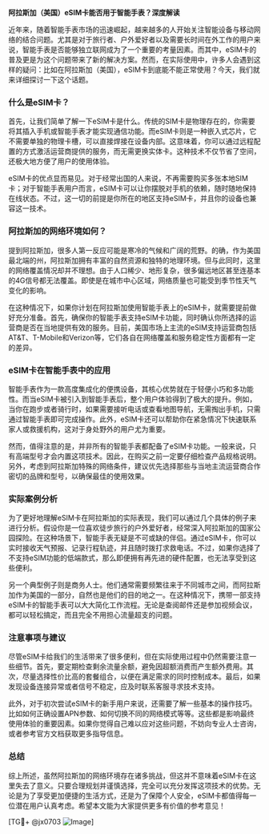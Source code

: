 **阿拉斯加（美国）eSIM卡能否用于智能手表？深度解读**

近年来，随着智能手表市场的迅速崛起，越来越多的人开始关注智能设备与移动网络的结合问题。尤其是对于旅行者、户外爱好者以及需要长时间在外工作的用户来说，智能手表是否能够独立联网成为了一个重要的考量因素。而其中，eSIM卡的普及更是为这个问题带来了新的解决方案。然而，在实际使用中，许多人会遇到这样的疑问：比如在阿拉斯加（美国），eSIM卡到底能不能正常使用？今天，我们就来详细探讨一下这个话题。

### 什么是eSIM卡？

首先，让我们简单了解一下eSIM卡是什么。传统的SIM卡是物理存在的，你需要将其插入手机或智能手表才能实现通信功能。而eSIM卡则是一种嵌入式芯片，它不需要单独的物理卡槽，可以直接焊接在设备内部。这意味着，你可以通过远程配置的方式激活运营商提供的服务，而无需更换实体卡。这种技术不仅节省了空间，还极大地方便了用户的使用体验。

eSIM卡的优点显而易见。对于经常出国的人来说，不再需要购买多张本地SIM卡；对于智能手表用户而言，eSIM卡可以让你摆脱对手机的依赖，随时随地保持在线状态。不过，这一切的前提是你所在的地区支持eSIM卡，并且你的设备也兼容这一技术。

### 阿拉斯加的网络环境如何？

提到阿拉斯加，很多人第一反应可能是寒冷的气候和广阔的荒野。的确，作为美国最北端的州，阿拉斯加拥有丰富的自然资源和独特的地理环境。但与此同时，这里的网络覆盖情况却并不理想。由于人口稀少、地形复杂，很多偏远地区甚至连基本的4G信号都无法覆盖。即使是在城市中心区域，网络质量也可能受到季节性天气变化的影响。

在这种情况下，如果你计划在阿拉斯加使用智能手表上的eSIM卡，就需要提前做好充分准备。首先，确保你的智能手表支持eSIM卡功能，同时确认你所选择的运营商是否在当地提供有效的服务。目前，美国市场上主流的eSIM支持运营商包括AT&T、T-Mobile和Verizon等，它们各自在网络覆盖和服务稳定性方面都有一定的差异。

### eSIM卡在智能手表中的应用

智能手表作为一款高度集成化的便携设备，其核心优势就在于轻便小巧和多功能性。而当eSIM卡被引入到智能手表后，整个用户体验得到了极大的提升。例如，当你在跑步或者骑行时，如果需要接听电话或查看地图导航，无需掏出手机，只需通过智能手表即可完成操作。此外，eSIM卡还可以帮助你在紧急情况下快速联系家人或救援机构，这对于身处野外的用户尤为重要。

然而，值得注意的是，并非所有的智能手表都配备了eSIM卡功能。一般来说，只有高端型号才会内置这项技术。因此，在购买之前一定要仔细检查产品规格说明。另外，考虑到阿拉斯加特殊的网络条件，建议优先选择那些与当地主流运营商合作密切的品牌和型号，以确保最佳的使用效果。

### 实际案例分析

为了更好地理解eSIM卡在阿拉斯加的实际表现，我们可以通过几个具体的例子来进行分析。假设你是一位喜欢徒步旅行的户外爱好者，经常深入阿拉斯加的国家公园探险。在这种场景下，智能手表无疑是不可或缺的伴侣。通过eSIM卡，你可以实时接收天气预报、记录行程轨迹，并且随时拨打求救电话。不过，如果你选择了不支持eSIM功能的低端款式，那么即便拥有再先进的硬件配置，也无法享受到这些便利。

另一个典型例子则是商务人士。他们通常需要频繁往来于不同城市之间，而阿拉斯加作为美国的一部分，自然也是他们的目的地之一。在这种情况下，携带一部支持eSIM卡的智能手表可以大大简化工作流程。无论是查阅邮件还是参加视频会议，都可以轻松搞定，而且完全不用担心流量超支的问题。

### 注意事项与建议

尽管eSIM卡给我们的生活带来了很多便利，但在实际使用过程中仍然需要注意一些细节。首先，要定期检查剩余流量余额，避免因超额消费而产生额外费用。其次，尽量选择性价比高的套餐组合，以便在满足需求的同时控制成本。最后，如果发现设备连接异常或者信号不稳定，应及时联系客服寻求技术支持。

此外，对于初次尝试eSIM卡的新手用户来说，还需要了解一些基本的操作技巧。比如如何正确设置APN参数、如何切换不同的网络模式等等。这些都是影响最终使用体验的重要因素。如果你觉得自己难以应对这些问题，不妨向专业人士咨询，或者参考官方文档获取更多指导信息。

### 总结

综上所述，虽然阿拉斯加的网络环境存在诸多挑战，但这并不意味着eSIM卡在这里失去了意义。只要合理规划并谨慎选择，完全可以充分发挥这项技术的优势。无论是为了享受更加便捷的生活方式，还是为了保障个人安全，eSIM卡都值得每一位潜在用户认真考虑。希望本文能为大家提供更多有价值的参考意见！

[TG💪+ @jx0703 ![Image](https://github.com/user-attachments/assets/dbca1d08-cadb-493c-b0ec-ad6f7a83f270)]